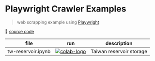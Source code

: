 # Playwright Crawler Examples

> web scrapping example using [Playwright](https://playwright.dev/python/)

🔗 [source code]

| file               |              run              | description              |
| ------------------ | :---------------------------: | ------------------------ |
| tw-reservoir.ipynb | [![colab-logo]][tw-reservoir] | Taiwan reservoir storage |

[colab-logo]: https://colab.research.google.com/assets/colab-badge.svg
[tw-reservoir]: https://colab.research.google.com/github/hoishing/playwright-crawler/blob/main/tw-reservoir.ipynb
[source code]: https://github.com/hoishing/playwright-crawler
